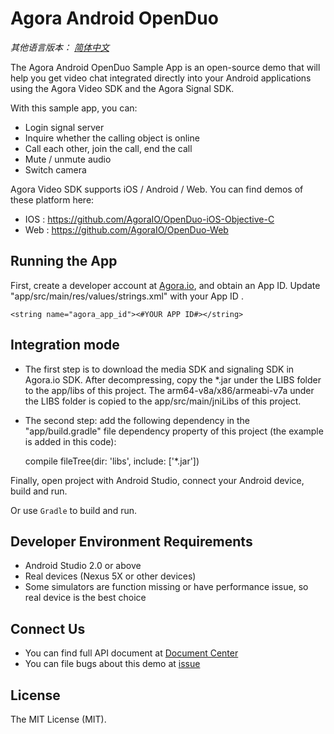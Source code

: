 # Agora Android OpenDuo

*其他语言版本： [简体中文](README.zh.md)*

The Agora Android OpenDuo Sample App is an open-source demo that will help you get video chat integrated directly into your Android applications using the Agora Video SDK and the Agora Signal SDK.

With this sample app, you can:

- Login signal server
- Inquire whether the calling object is online
- Call each other, join the call, end the call
- Mute / unmute audio
- Switch camera

Agora Video SDK supports iOS / Android / Web. You can find demos of these platform here:

- IOS : https://github.com/AgoraIO/OpenDuo-iOS-Objective-C
- Web : https://github.com/AgoraIO/OpenDuo-Web

## Running the App
First, create a developer account at [Agora.io](https://dashboard.agora.io/signin/), and obtain an App ID.
Update "app/src/main/res/values/strings.xml" with your App ID .

```
<string name="agora_app_id"><#YOUR APP ID#></string>

```

## Integration mode
- The first step is to download the media SDK and signaling SDK in Agora.io SDK. After decompressing, copy the *.jar under the LIBS folder to the app/libs of this project. The arm64-v8a/x86/armeabi-v7a under the LIBS folder is copied to the app/src/main/jniLibs of this project.

- The second step: add the following dependency in the "app/build.gradle" file dependency property of this project (the example is added in this code):

  compile fileTree(dir: 'libs', include: ['*.jar'])


Finally, open project with Android Studio, connect your Android device, build and run.

Or use `Gradle` to build and run.

## Developer Environment Requirements
- Android Studio 2.0 or above
- Real devices (Nexus 5X or other devices)
- Some simulators are function missing or have performance issue, so real device is the best choice

## Connect Us
- You can find full API document at [Document Center](https://docs.agora.io/en/)
- You can file bugs about this demo at [issue](https://github.com/AgoraIO/Agora-Android-Tutorial-1to1/issues)

## License
The MIT License (MIT).
